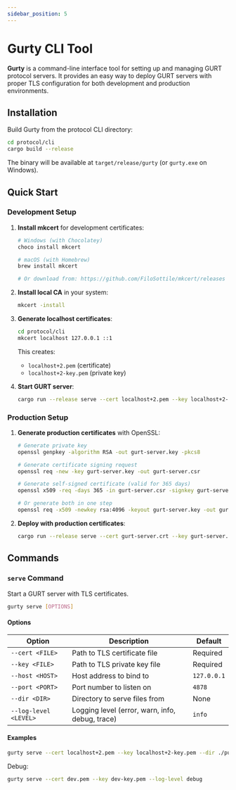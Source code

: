 ```yaml
---
sidebar_position: 5
---
```


# Gurty CLI Tool

**Gurty** is a command-line interface tool for setting up and managing GURT protocol servers. It provides an easy way to deploy GURT servers with proper TLS configuration for both development and production environments.

## Installation

Build Gurty from the protocol CLI directory:

```bash
cd protocol/cli
cargo build --release
```

The binary will be available at `target/release/gurty` (or `gurty.exe` on Windows).

## Quick Start

### Development Setup

1. **Install mkcert** for development certificates:
   ```bash
   # Windows (with Chocolatey)
   choco install mkcert
   
   # macOS (with Homebrew)
   brew install mkcert
   
   # Or download from: https://github.com/FiloSottile/mkcert/releases
   ```

2. **Install local CA** in your system:
   ```bash
   mkcert -install
   ```

3. **Generate localhost certificates**:
   ```bash
   cd protocol/cli
   mkcert localhost 127.0.0.1 ::1
   ```
   This creates:
   - `localhost+2.pem` (certificate)
   - `localhost+2-key.pem` (private key)

4. **Start GURT server**:
   ```bash
   cargo run --release serve --cert localhost+2.pem --key localhost+2-key.pem
   ```

### Production Setup

1. **Generate production certificates** with OpenSSL:
   ```bash
   # Generate private key
   openssl genpkey -algorithm RSA -out gurt-server.key -pkcs8
   
   # Generate certificate signing request
   openssl req -new -key gurt-server.key -out gurt-server.csr
   
   # Generate self-signed certificate (valid for 365 days)
   openssl x509 -req -days 365 -in gurt-server.csr -signkey gurt-server.key -out gurt-server.crt
   
   # Or generate both in one step
   openssl req -x509 -newkey rsa:4096 -keyout gurt-server.key -out gurt-server.crt -days 365 -nodes
   ```

2. **Deploy with production certificates**:
   ```bash
   cargo run --release serve --cert gurt-server.crt --key gurt-server.key --host 0.0.0.0 --port 4878
   ```

## Commands

### `serve` Command

Start a GURT server with TLS certificates.

```bash
gurty serve [OPTIONS]
```

#### Options

| Option | Description | Default |
|--------|-------------|---------|
| `--cert <FILE>` | Path to TLS certificate file | Required |
| `--key <FILE>` | Path to TLS private key file | Required |
| `--host <HOST>` | Host address to bind to | `127.0.0.1` |
| `--port <PORT>` | Port number to listen on | `4878` |
| `--dir <DIR>` | Directory to serve files from | None |
| `--log-level <LEVEL>` | Logging level (error, warn, info, debug, trace) | `info` |

#### Examples

```bash
gurty serve --cert localhost+2.pem --key localhost+2-key.pem --dir ./public
```
Debug:
```bash
gurty serve --cert dev.pem --key dev-key.pem --log-level debug
```
